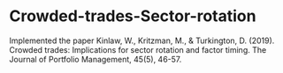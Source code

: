 # Crowded-trades-Sector-rotation
Implemented the paper Kinlaw, W., Kritzman, M., &amp; Turkington, D. (2019). Crowded trades: Implications for sector rotation and factor timing. The Journal of Portfolio Management, 45(5), 46-57.
